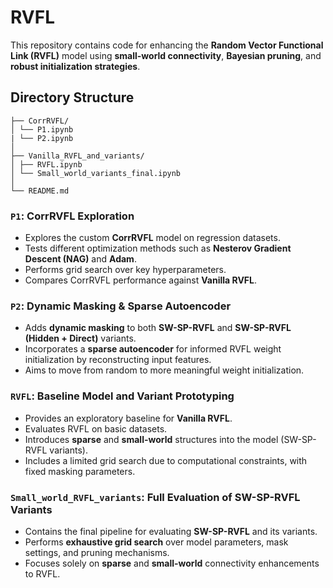 # RVFL

This repository contains code for enhancing the **Random Vector Functional Link (RVFL)** model using **small-world connectivity**, **Bayesian pruning**, and **robust initialization strategies**.

## Directory Structure
```RVFL/
├── CorrRVFL/ 
│ └── P1.ipynb 
| └── P2.ipynb 
│
├── Vanilla_RVFL_and_variants/ 
│ ├── RVFL.ipynb
│ └── Small_world_variants_final.ipynb
│
└── README.md 
```
### `P1`: CorrRVFL Exploration

* Explores the custom **CorrRVFL** model on regression datasets.
* Tests different optimization methods such as **Nesterov Gradient Descent (NAG)** and **Adam**.
* Performs grid search over key hyperparameters.
* Compares CorrRVFL performance against **Vanilla RVFL**.

### `P2`: Dynamic Masking & Sparse Autoencoder

* Adds **dynamic masking** to both **SW-SP-RVFL** and **SW-SP-RVFL (Hidden + Direct)** variants.
* Incorporates a **sparse autoencoder** for informed RVFL weight initialization by reconstructing input features.
* Aims to move from random to more meaningful weight initialization.

### `RVFL`: Baseline Model and Variant Prototyping

* Provides an exploratory baseline for **Vanilla RVFL**.
* Evaluates RVFL on basic datasets.
* Introduces **sparse** and **small-world** structures into the model (SW-SP-RVFL variants).
* Includes a limited grid search due to computational constraints, with fixed masking parameters.

### `Small_world_RVFL_variants`: Full Evaluation of SW-SP-RVFL Variants

* Contains the final pipeline for evaluating **SW-SP-RVFL** and its variants.
* Performs **exhaustive grid search** over model parameters, mask settings, and pruning mechanisms.
* Focuses solely on **sparse** and **small-world** connectivity enhancements to RVFL.
